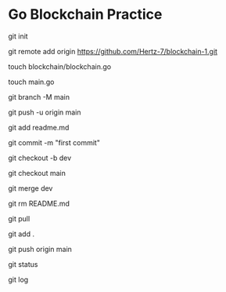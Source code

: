 # Go Blockchain Practice

git init

git remote add origin https://github.com/Hertz-7/blockchain-1.git

touch blockchain/blockchain.go

touch main.go

git branch -M main

git push -u origin main

git add readme.md

git commit -m "first commit"

git checkout -b dev

git checkout  main

git merge dev

git rm README.md

git pull

git add .

git push origin main

git status

git log